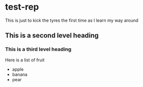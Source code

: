 test-rep
========

This is just to kick the tyres the first time as I learn my way around

## This is a second level heading
### This is a third level heading

Here is a list of fruit
* apple
* banana
* pear
